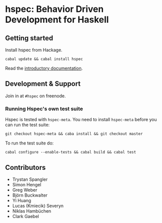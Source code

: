 # hspec: Behavior Driven Development for Haskell

## Getting started

Install hspec from Hackage.

    cabal update && cabal install hspec

Read the [introductory documentation](http://hspec.github.com/).

## Development & Support

Join in at `#hspec` on freenode.

### Running Hspec's own test suite

Hspec is tested with `hspec-meta`.  You need to install `hspec-meta` before you
can run the test suite:

    git checkout hspec-meta && caba install && git checkout master

To run the test suite do:

    cabal configure --enable-tests && cabal build && cabal test

## Contributors

 * Trystan Spangler
 * Simon Hengel
 * Greg Weber
 * Björn Buckwalter
 * Yi Huang
 * Lucas (Kmiecik) Severyn
 * Niklas Hambüchen
 * Clark Gaebel
